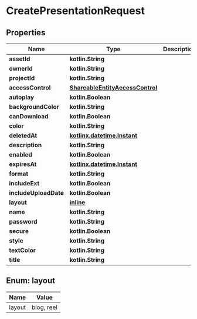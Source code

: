 
# CreatePresentationRequest

## Properties
| Name | Type | Description | Notes |
| ------------ | ------------- | ------------- | ------------- |
| **assetId** | **kotlin.String** |  |  |
| **ownerId** | **kotlin.String** |  |  |
| **projectId** | **kotlin.String** |  |  |
| **accessControl** | [**ShareableEntityAccessControl**](ShareableEntityAccessControl.md) |  |  [optional] |
| **autoplay** | **kotlin.Boolean** |  |  [optional] |
| **backgroundColor** | **kotlin.String** |  |  [optional] |
| **canDownload** | **kotlin.Boolean** |  |  [optional] |
| **color** | **kotlin.String** |  |  [optional] |
| **deletedAt** | [**kotlinx.datetime.Instant**](kotlinx.datetime.Instant.md) |  |  [optional] |
| **description** | **kotlin.String** |  |  [optional] |
| **enabled** | **kotlin.Boolean** |  |  [optional] |
| **expiresAt** | [**kotlinx.datetime.Instant**](kotlinx.datetime.Instant.md) |  |  [optional] |
| **format** | **kotlin.String** |  |  [optional] |
| **includeExt** | **kotlin.Boolean** |  |  [optional] |
| **includeUploadDate** | **kotlin.Boolean** |  |  [optional] |
| **layout** | [**inline**](#Layout) |  |  [optional] |
| **name** | **kotlin.String** |  |  [optional] |
| **password** | **kotlin.String** |  |  [optional] |
| **secure** | **kotlin.Boolean** |  |  [optional] |
| **style** | **kotlin.String** |  |  [optional] |
| **textColor** | **kotlin.String** |  |  [optional] |
| **title** | **kotlin.String** |  |  [optional] |


<a id="Layout"></a>
## Enum: layout
| Name | Value |
| ---- | ----- |
| layout | blog, reel |



